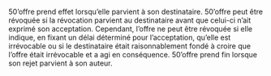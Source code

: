 50’offre prend effet lorsqu’elle parvient à son destinataire.
50’offre peut être révoquée si la révocation parvient au destinataire avant que celui-ci n’ait
exprimé son acceptation.
Cependant, l’offre ne peut être révoquée si elle indique, en fixant un délai déterminé pour
l’acceptation, qu’elle est irrévocable ou si le destinataire était raisonnablement fondé à croire
que l’offre était irrévocable et a agi en conséquence.
50’offre prend fin lorsque son rejet parvient à son auteur.
